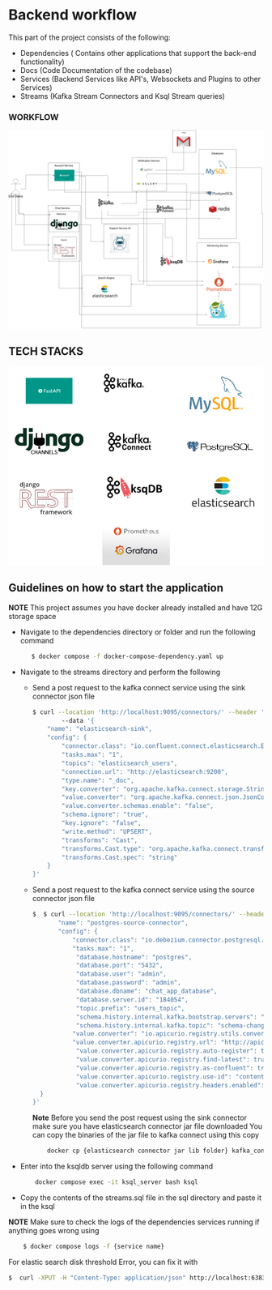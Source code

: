 # Backend workflow

This part of the project consists of the following:

- Dependencies ( Contains other applications that support the back-end functionality)
- Docs (Code Documentation of the codebase)
- Services (Backend Services like API's, Websockets and Plugins to other Services)
- Streams (Kafka Stream Connectors and Ksql Stream queries)





### **WORKFLOW**



![WORKFLOW](https://github.com/cyril-pierro/chat_app_system/blob/main/resources/backend_workflow.jpg)





## **TECH STACKS**

![Tech Stack](https://github.com/cyril-pierro/chat_app_system/blob/main/resources/resources.jpg)


## **Guidelines on how to start the application**

**NOTE** This project assumes you have docker already installed and have 12G storage space

- Navigate to the dependencies directory or folder and run the following command
  ```bash
     $ docker compose -f docker-compose-dependency.yaml up
  ```

- Navigate to the streams directory and perform the following
   - Send a post request to the kafka connect service using the sink connector json file

     ```bash
     $ curl --location 'http://localhost:9095/connectors/' --header 'Content-Type: application/json'
             --data '{
         "name": "elasticsearch-sink",
         "config": {
             "connector.class": "io.confluent.connect.elasticsearch.ElasticsearchSinkConnector",
             "tasks.max": "1",
             "topics": "elasticsearch_users",
             "connection.url": "http://elasticsearch:9200",
             "type.name": "_doc",
             "key.converter": "org.apache.kafka.connect.storage.StringConverter",
             "value.converter": "org.apache.kafka.connect.json.JsonConverter",
             "value.converter.schemas.enable": "false",
             "schema.ignore": "true",
             "key.ignore": "false",
             "write.method": "UPSERT",
             "transforms": "Cast",
             "transforms.Cast.type": "org.apache.kafka.connect.transforms.Cast$Key",
             "transforms.Cast.spec": "string"
         }
     }'


     ```



   - Send a post request to the kafka connect service using the source connector json file

     ```bash
     $  $ curl --location 'http://localhost:9095/connectors/' --header 'Content-Type: application/json' --data '{
     	 	"name": "postgres-source-connector",
     		"config": {
     			"connector.class": "io.debezium.connector.postgresql.PostgresConnector",
             	"tasks.max": "1",
                 "database.hostname": "postgres",
                 "database.port": "5432",
                 "database.user": "admin",
                 "database.password": "admin",
                 "database.dbname": "chat_app_database",
                 "database.server.id": "184054",
                 "topic.prefix": "users_topic",
                 "schema.history.internal.kafka.bootstrap.servers": "kafka:9092",
                 "schema.history.internal.kafka.topic": "schema-changes.chat_app_database",
     			"value.converter": "io.apicurio.registry.utils.converter.AvroConverter",
      			"value.converter.apicurio.registry.url": "http://apicurio:8080/apis /registry/v2",
                 "value.converter.apicurio.registry.auto-register": true,
                 "value.converter.apicurio.registry.find-latest": true,
                 "value.converter.apicurio.registry.as-confluent": true,
                 "value.converter.apicurio.registry.use-id": "contentId",
                 "value.converter.apicurio.registry.headers.enabled": false
       }
     }'
     ```



     **Note** Before you send the post request using the sink connector make sure you have elasticsearch connector jar file downloaded
      You can copy the binaries of the jar file to kafka connect using this copy

      ```bash
          docker cp {elasticsearch connector jar lib folder} kafka_connect:/kafka/lib
      ```

- Enter into the ksqldb server using the following command
  ```bash
      docker compose exec -it ksql_server bash ksql
  ```

- Copy  the contents of the streams.sql file in the sql directory and paste it in the ksql

**NOTE** Make sure to check the logs of the dependencies services running if anything goes wrong using

```bash
    $ docker compose logs -f {service name}
```



For elastic search disk threshold Error, you can fix it with

```bash
$  curl -XPUT -H "Content-Type: application/json" http://localhost:6383/_cluster/settings -d '{ "transient": { "cluster.routing.allocation.disk.threshold_enabled": false } }'
```

